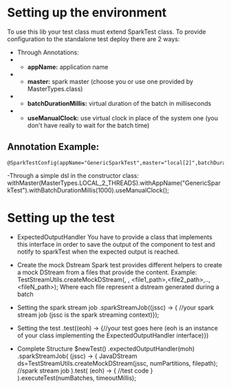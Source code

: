 Setting up the environment
================
To use this lib your test class must extend SparkTest class.
To provide configuration to the standalone test deploy there are 2 ways:
- Through Annotations:
- - **appName:** application name
- - **master:** spark master (choose you or use one provided by MasterTypes.class)</li>
- - **batchDurationMillis:** virtual duration of the batch in milliseconds</li>
- - **useManualClock:** use virtual clock in place of the system one (you don't have really to wait for the batch time)</li>

Annotation Example:
-----------------
    @SparkTestConfig(appName="GenericSparkTest",master="local[2]",batchDurationMillis=1000,useManualClock=true)

-Through a simple dsl in the constructor class:
	withMaster(MasterTypes.LOCAL_2_THREADS).withAppName("GenericSparkTest").withBatchDurationMillis(1000).useManualClock();

Setting up the test
================
- ExpectedOutputHandler
You have to provide a class that implements this interface in order to save the output 
of the component to test and notify to sparkTest when the expected output is reached.

- Create the mock Dstream
Spark test provides different helpers to create a mock DStream from a files that provide the content.
Example:
	TestStreamUtils.createMockDStream(<spark streaming context>, <num partitions>, <file1_path>,<file2_path>,..,<fileN_path>);
Where each file represent a dstream generated during a batch 

- Setting the spark stream job
	.sparkStreamJob((jssc) -> {	//your spark stream job (jssc is the spark streaming context)});
- Setting the test
	.test((eoh) -> {//your test goes here (eoh is an instance of your class implementing the ExpectedOutputHandler interface)})
	
- Complete Structure
 $newTest()
 .expectedOutputHandler(moh)
 .sparkStreamJob(
 (jssc) -> {
            JavaDStream<String> ds=TestStreamUtils.createMockDStream(jssc, numPartitions, filepath);
			//spark stream job
		).test(
			(eoh) -> {
				//test code
			}
		).executeTest(numBatches, timeoutMillis);

